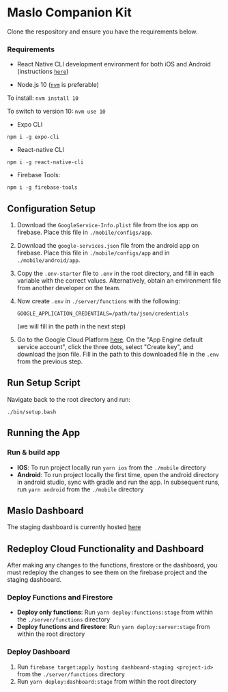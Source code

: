 # Maslo Companion Kit


Clone the respository and ensure you have the requirements below.

### Requirements

 * React Native CLI development environment for both iOS and Android (instructions [`here`](https://reactnative.dev/docs/environment-setup))

 * Node.js 10 ([`nvm`](https://github.com/nvm-sh/nvm) is preferable)

 To install:
 ```nvm install 10```

 To switch to version 10:
 ```nvm use 10```

 * Expo CLI
 ```
 npm i -g expo-cli
 ```
 * React-native CLI
 ```
 npm i -g react-native-cli
 ```
 * Firebase Tools:
 ```
 npm i -g firebase-tools
 ```



## Configuration Setup

1. Download the `GoogleService-Info.plist` file from the ios app on firebase. Place this file in `./mobile/configs/app`.
2. Download the `google-services.json` file from the android app on firebase. Place this file in `./mobile/configs/app` and in `./mobile/android/app`.
3. Copy the `.env-starter` file to `.env` in the root directory, and fill in each variable with the correct values. Alternatively, obtain an environment file from another developer on the team.
4.  Now create `.env` in `./server/functions` with the following:

	```
	GOOGLE_APPLICATION_CREDENTIALS=/path/to/json/credentials
	```
	(we will fill in the path in the next step)
5. Go to the Google Cloud Platform [here](https://console.cloud.google.com/iam-admin/serviceaccounts?project=bipolarbridges). On the "App Engine default service account", click the three dots, select "Create key", and download the json file. Fill in the path to this downloaded file in the `.env` from the previous step.


## Run Setup Script

Navigate back to the root directory and run:

```
./bin/setup.bash
```

## Running the App

### Run & build app

* **IOS**: To run project locally run `yarn ios` from the `./mobile` directory
* **Android**: To run project locally the first time, open the android directory in android studio, sync with gradle and run the app. In subsequent runs, run `yarn android` from the `./mobile` directory

## Maslo Dashboard

The staging dashboard is currently hosted [here](https://bipolarbridges.web.app/)

## Redeploy Cloud Functionality and Dashboard

After making any changes to the functions, firestore or the dashboard, you must redeploy the changes to see them on the firebase project and the staging dashboard.

### Deploy Functions and Firestore

- **Deploy only functions**: Run `yarn deploy:functions:stage` from within the `./server/functions` directory
- **Deploy functions and firestore**: Run `yarn deploy:server:stage` from within the root directory


### Deploy Dashboard

1. Run `firebase target:apply hosting dashboard-staging <project-id>` from the `./server/functions` directory
2. Run `yarn deploy:dashboard:stage` from within the root directory
